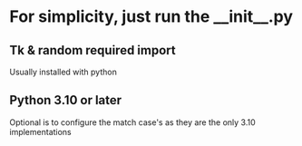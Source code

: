 # For simplicity, just run the \_\_init__.py

## Tk & random required import
Usually installed with python
## Python 3.10 or later
Optional is to configure the match case's as they are the only 3.10 implementations

